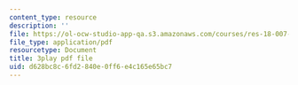 ```yaml
---
content_type: resource
description: ''
file: https://ol-ocw-studio-app-qa.s3.amazonaws.com/courses/res-18-007-calculus-revisited-multivariable-calculus-fall-2011/d628bc8c6fd2840e0ff6e4c165e65bc7_sZh-zowKEQQ.pdf
file_type: application/pdf
resourcetype: Document
title: 3play pdf file
uid: d628bc8c-6fd2-840e-0ff6-e4c165e65bc7
---
```

